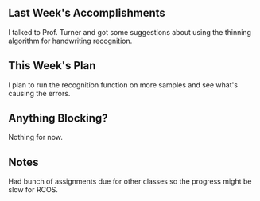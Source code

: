 ## Last Week's Accomplishments

I talked to Prof. Turner and got some suggestions about using the thinning algorithm for handwriting recognition.

## This Week's Plan

I plan to run the recognition function on more samples and see what's causing the errors.

## Anything Blocking?

Nothing for now.

## Notes
Had bunch of assignments due for other classes so the progress might be slow for RCOS.
